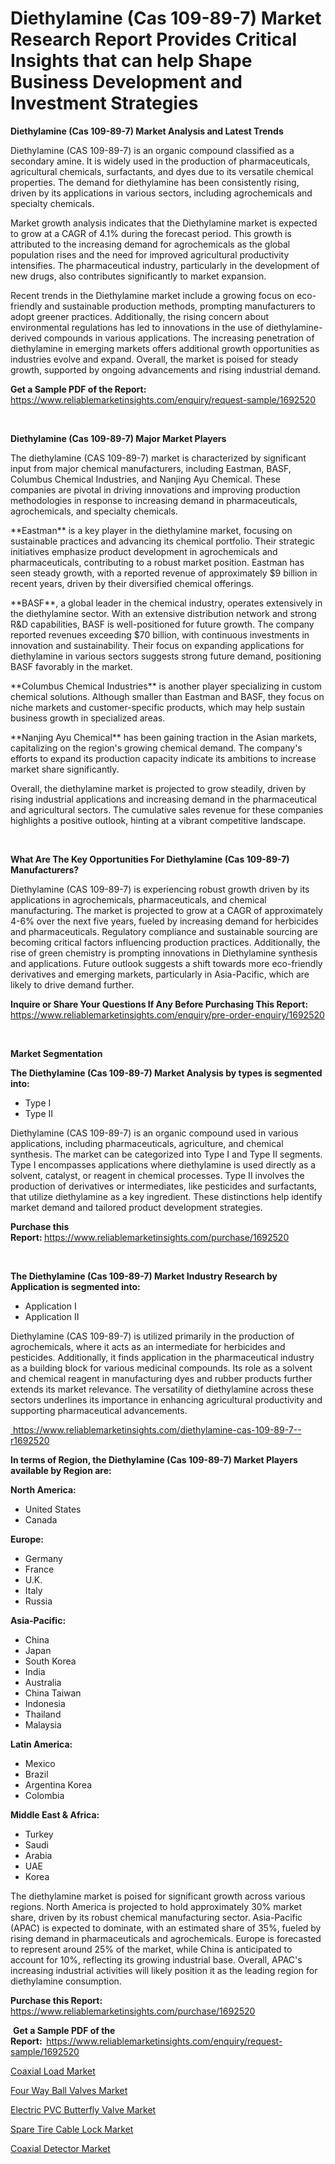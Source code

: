 <p><h1>Diethylamine (Cas 109-89-7) Market Research Report Provides Critical Insights that can help Shape Business Development and Investment Strategies</h1></p><p><strong>Diethylamine (Cas 109-89-7) Market Analysis and Latest Trends</strong></p>
<p><p>Diethylamine (CAS 109-89-7) is an organic compound classified as a secondary amine. It is widely used in the production of pharmaceuticals, agricultural chemicals, surfactants, and dyes due to its versatile chemical properties. The demand for diethylamine has been consistently rising, driven by its applications in various sectors, including agrochemicals and specialty chemicals.</p><p>Market growth analysis indicates that the Diethylamine market is expected to grow at a CAGR of 4.1% during the forecast period. This growth is attributed to the increasing demand for agrochemicals as the global population rises and the need for improved agricultural productivity intensifies. The pharmaceutical industry, particularly in the development of new drugs, also contributes significantly to market expansion.</p><p>Recent trends in the Diethylamine market include a growing focus on eco-friendly and sustainable production methods, prompting manufacturers to adopt greener practices. Additionally, the rising concern about environmental regulations has led to innovations in the use of diethylamine-derived compounds in various applications. The increasing penetration of diethylamine in emerging markets offers additional growth opportunities as industries evolve and expand. Overall, the market is poised for steady growth, supported by ongoing advancements and rising industrial demand.</p></p>
<p><strong>Get a Sample PDF of the Report:&nbsp;</strong> <a href="https://www.reliablemarketinsights.com/enquiry/request-sample/1692520?utm_campaign=1425&utm_medium=2&utm_source=Github&utm_content=ia&utm_term=20102024&utm_id=diethylamine-cas-109-89-7">https://www.reliablemarketinsights.com/enquiry/request-sample/1692520</a></p>
<p>&nbsp;</p>
<p><strong>Diethylamine (Cas 109-89-7) Major Market Players</strong></p>
<p><p>The diethylamine (CAS 109-89-7) market is characterized by significant input from major chemical manufacturers, including Eastman, BASF, Columbus Chemical Industries, and Nanjing Ayu Chemical. These companies are pivotal in driving innovations and improving production methodologies in response to increasing demand in pharmaceuticals, agrochemicals, and specialty chemicals.</p><p>**Eastman** is a key player in the diethylamine market, focusing on sustainable practices and advancing its chemical portfolio. Their strategic initiatives emphasize product development in agrochemicals and pharmaceuticals, contributing to a robust market position. Eastman has seen steady growth, with a reported revenue of approximately $9 billion in recent years, driven by their diversified chemical offerings.</p><p>**BASF**, a global leader in the chemical industry, operates extensively in the diethylamine sector. With an extensive distribution network and strong R&D capabilities, BASF is well-positioned for future growth. The company reported revenues exceeding $70 billion, with continuous investments in innovation and sustainability. Their focus on expanding applications for diethylamine in various sectors suggests strong future demand, positioning BASF favorably in the market.</p><p>**Columbus Chemical Industries** is another player specializing in custom chemical solutions. Although smaller than Eastman and BASF, they focus on niche markets and customer-specific products, which may help sustain business growth in specialized areas.</p><p>**Nanjing Ayu Chemical** has been gaining traction in the Asian markets, capitalizing on the region's growing chemical demand. The company's efforts to expand its production capacity indicate its ambitions to increase market share significantly.</p><p>Overall, the diethylamine market is projected to grow steadily, driven by rising industrial applications and increasing demand in the pharmaceutical and agricultural sectors. The cumulative sales revenue for these companies highlights a positive outlook, hinting at a vibrant competitive landscape.</p></p>
<p>&nbsp;</p>
<p><strong>What Are The Key Opportunities For Diethylamine (Cas 109-89-7) Manufacturers?</strong></p>
<p><p>Diethylamine (CAS 109-89-7) is experiencing robust growth driven by its applications in agrochemicals, pharmaceuticals, and chemical manufacturing. The market is projected to grow at a CAGR of approximately 4-6% over the next five years, fueled by increasing demand for herbicides and pharmaceuticals. Regulatory compliance and sustainable sourcing are becoming critical factors influencing production practices. Additionally, the rise of green chemistry is prompting innovations in Diethylamine synthesis and applications. Future outlook suggests a shift towards more eco-friendly derivatives and emerging markets, particularly in Asia-Pacific, which are likely to drive demand further.</p></p>
<p><strong>Inquire or Share Your Questions If Any Before Purchasing This Report:</strong> <a href="https://www.reliablemarketinsights.com/enquiry/pre-order-enquiry/1692520?utm_campaign=1425&utm_medium=2&utm_source=Github&utm_content=ia&utm_term=20102024&utm_id=diethylamine-cas-109-89-7">https://www.reliablemarketinsights.com/enquiry/pre-order-enquiry/1692520</a></p>
<p>&nbsp;</p>
<p><strong>Market Segmentation</strong></p>
<p><strong>The Diethylamine (Cas 109-89-7) Market Analysis by types is segmented into:</strong></p>
<p><ul><li>Type I</li><li>Type II</li></ul></p>
<p><p>Diethylamine (CAS 109-89-7) is an organic compound used in various applications, including pharmaceuticals, agriculture, and chemical synthesis. The market can be categorized into Type I and Type II segments. Type I encompasses applications where diethylamine is used directly as a solvent, catalyst, or reagent in chemical processes. Type II involves the production of derivatives or intermediates, like pesticides and surfactants, that utilize diethylamine as a key ingredient. These distinctions help identify market demand and tailored product development strategies.</p></p>
<p><strong>Purchase this Report:&nbsp;</strong><a href="https://www.reliablemarketinsights.com/purchase/1692520?utm_campaign=1425&utm_medium=2&utm_source=Github&utm_content=ia&utm_term=20102024&utm_id=diethylamine-cas-109-89-7">https://www.reliablemarketinsights.com/purchase/1692520</a></p>
<p>&nbsp;</p>
<p><strong>The Diethylamine (Cas 109-89-7) Market Industry Research by Application is segmented into:</strong></p>
<p><ul><li>Application I</li><li>Application II</li></ul></p>
<p><p>Diethylamine (CAS 109-89-7) is utilized primarily in the production of agrochemicals, where it acts as an intermediate for herbicides and pesticides. Additionally, it finds application in the pharmaceutical industry as a building block for various medicinal compounds. Its role as a solvent and chemical reagent in manufacturing dyes and rubber products further extends its market relevance. The versatility of diethylamine across these sectors underlines its importance in enhancing agricultural productivity and supporting pharmaceutical advancements.</p></p>
<p><a href="https://www.reliablemarketinsights.com/diethylamine-cas-109-89-7--r1692520?utm_campaign=1425&utm_medium=2&utm_source=Github&utm_content=ia&utm_term=20102024&utm_id=diethylamine-cas-109-89-7">&nbsp;https://www.reliablemarketinsights.com/diethylamine-cas-109-89-7--r1692520</a></p>
<p><strong>In terms of Region, the Diethylamine (Cas 109-89-7) Market Players available by Region are:</strong></p>
<p>
    <p> <strong> North America: </strong>
        <ul>
            <li>United States</li>
            <li>Canada</li>
        </ul>
        </p> 
    <p> <strong> Europe: </strong>
        <ul>
            <li>Germany</li>
            <li>France</li>
            <li>U.K.</li>
            <li>Italy</li>
            <li>Russia</li>
        </ul>
        </p> 
    <p> <strong> Asia-Pacific: </strong>
        <ul>
            <li>China</li>
            <li>Japan</li>
            <li>South Korea</li>
            <li>India</li>
            <li>Australia</li>
            <li>China Taiwan</li>
            <li>Indonesia</li>
            <li>Thailand</li>
            <li>Malaysia</li>
        </ul>
        </p> 
    <p> <strong> Latin America: </strong>
        <ul>
            <li>Mexico</li>
            <li>Brazil</li>
            <li>Argentina Korea</li>
            <li>Colombia</li>
        </ul>
        </p> 
    <p> <strong> Middle East & Africa: </strong>
        <ul>
            <li>Turkey</li>
            <li>Saudi</li>
            <li>Arabia</li>
            <li>UAE</li>
            <li>Korea</li>
        </ul>
    </p>
    </p>
<p><p>The diethylamine market is poised for significant growth across various regions. North America is projected to hold approximately 30% market share, driven by its robust chemical manufacturing sector. Asia-Pacific (APAC) is expected to dominate, with an estimated share of 35%, fueled by rising demand in pharmaceuticals and agrochemicals. Europe is forecasted to represent around 25% of the market, while China is anticipated to account for 10%, reflecting its growing industrial base. Overall, APAC's increasing industrial activities will likely position it as the leading region for diethylamine consumption.</p></p>
<p><strong>Purchase this Report: </strong><a href="https://www.reliablemarketinsights.com/purchase/1692520?utm_campaign=1425&utm_medium=2&utm_source=Github&utm_content=ia&utm_term=20102024&utm_id=diethylamine-cas-109-89-7">https://www.reliablemarketinsights.com/purchase/1692520</a></p>
<p>&nbsp;<strong>Get a Sample PDF of the Report:&nbsp;&nbsp;</strong><a href="https://www.reliablemarketinsights.com/enquiry/request-sample/1692520?utm_campaign=1425&utm_medium=2&utm_source=Github&utm_content=ia&utm_term=20102024&utm_id=diethylamine-cas-109-89-7">https://www.reliablemarketinsights.com/enquiry/request-sample/1692520</a></p>
<p><strong></strong></p>
<p><p><a href="https://www.linkedin.com/pulse/coaxial-load-market-ecosystem-competitive-landscape-strategic-wy2ee?utm_campaign=1425&utm_medium=2&utm_source=Github&utm_content=ia&utm_term=20102024&utm_id=diethylamine-cas-109-89-7">Coaxial Load Market</a></p><p><a href="https://www.linkedin.com/pulse/four-way-ball-valves-market-revolution-size-share-emerging-bqnrc?utm_campaign=1425&utm_medium=2&utm_source=Github&utm_content=ia&utm_term=20102024&utm_id=diethylamine-cas-109-89-7">Four Way Ball Valves Market</a></p><p><a href="https://www.linkedin.com/pulse/decoding-electric-pvc-butterfly-valve-market-signals-growth-kbprc?utm_campaign=1425&utm_medium=2&utm_source=Github&utm_content=ia&utm_term=20102024&utm_id=diethylamine-cas-109-89-7">Electric PVC Butterfly Valve Market</a></p><p><a href="https://www.linkedin.com/pulse/emerging-trends-spare-tire-cable-lock-market-detailed-overview-vtuze?utm_campaign=1425&utm_medium=2&utm_source=Github&utm_content=ia&utm_term=20102024&utm_id=diethylamine-cas-109-89-7">Spare Tire Cable Lock Market</a></p><p><a href="https://www.linkedin.com/pulse/global-coaxial-detector-market-trends-innovations-forward-looking-p4yoe?utm_campaign=1425&utm_medium=2&utm_source=Github&utm_content=ia&utm_term=20102024&utm_id=diethylamine-cas-109-89-7">Coaxial Detector Market</a></p></p>